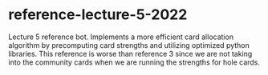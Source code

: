 # reference-lecture-5-2022
Lecture 5 reference bot. Implements a more efficient card allocation algorithm by precomputing card strengths and utilizing optimized python libraries. This reference is worse than reference 3 since we are not taking into the community cards when we are running the strengths for hole cards.
